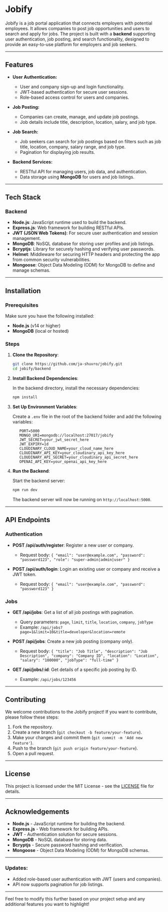 # Jobify

Jobify is a job portal application that connects employers with potential employees. It allows companies to post job opportunities and users to search and apply for jobs. The project is built with a **backend** supporting user authentication, job posting, and search functionality, designed to provide an easy-to-use platform for employers and job seekers.

---

## Features

- **User Authentication:**
  - User and company sign-up and login functionality.
  - JWT-based authentication for secure user sessions.
  - Role-based access control for users and companies.

- **Job Posting:**
  - Companies can create, manage, and update job postings.
  - Job details include title, description, location, salary, and job type.

- **Job Search:**
  - Job seekers can search for job postings based on filters such as job title, location, company, salary range, and job type.
  - Pagination for displaying job results.

- **Backend Services:**
  - RESTful API for managing users, job data, and authentication.
  - Data storage using **MongoDB** for users and job listings.

---

## Tech Stack

### Backend
- **Node.js**: JavaScript runtime used to build the backend.
- **Express.js**: Web framework for building RESTful APIs.
- **JWT (JSON Web Tokens)**: For secure user authentication and session management.
- **MongoDB**: NoSQL database for storing user profiles and job listings.
- **Bcryptjs**: Library for securely hashing and verifying user passwords.
- **Helmet**: Middleware for securing HTTP headers and protecting the app from common security vulnerabilities.
- **Mongoose**: Object Data Modeling (ODM) for MongoDB to define and manage schemas.

---

## Installation

### Prerequisites

Make sure you have the following installed:
- **Node.js** (v14 or higher)
- **MongoDB** (local or hosted)

### Steps

1. **Clone the Repository**:

   ```bash
   git clone https://github.com/ja-shuvro/jobify.git
   cd jobify/backend
   ```

2. **Install Backend Dependencies**:

   In the backend directory, install the necessary dependencies:

   ```bash
   npm install
   ```

3. **Set Up Environment Variables**:

   Create a `.env` file in the root of the backend folder and add the following variables:

   ```env
      PORT=5000
      MONGO_URI=mongodb://localhost:27017/jobify
      JWT_SECRET=your_jwt_secret_here
      JWT_EXPIRY=1d
      CLOUDINARY_CLOUD_NAME=your_cloud_name_here
      CLOUDINARY_API_KEY=your_cloudinary_api_key_here
      CLOUDINARY_API_SECRET=your_cloudinary_api_secret_here
      OPENAI_API_KEY=your_openai_api_key_here

   ```

4. **Run the Backend**:

   Start the backend server:

   ```bash
   npm run dev
   ```

   The backend server will now be running on `http://localhost:5000`.

---

## API Endpoints

### Authentication

- **POST /api/auth/register**: Register a new user or company.
  - Request body: `{ "email": "user@example.com", "password": "password123", "role": "super-admin|admin|user" }`
  
- **POST /api/auth/login**: Login an existing user or company and receive a JWT token.
  - Request body: `{ "email": "user@example.com", "password": "password123" }`

### Jobs

- **GET /api/jobs**: Get a list of all job postings with pagination.
  - Query parameters: `page`, `limit`, `title`, `location`, `company`, `jobType`
  - Example: `/api/jobs?page=1&limit=10&title=developer&location=remote`

- **POST /api/jobs**: Create a new job posting (company only).
  - Request body: `{ "title": "Job Title", "description": "Job Description", "company": "Company ID", "location": "Location", "salary": "100000", "jobType": "full-time" }`

- **GET /api/jobs/:id**: Get details of a specific job posting by ID.
  - Example: `/api/jobs/123456`

---

## Contributing

We welcome contributions to the Jobify project! If you want to contribute, please follow these steps:

1. Fork the repository.
2. Create a new branch (`git checkout -b feature/your-feature`).
3. Make your changes and commit them (`git commit -m 'Add new feature'`).
4. Push to the branch (`git push origin feature/your-feature`).
5. Open a pull request.

---

## License

This project is licensed under the MIT License - see the [LICENSE](LICENSE) file for details.

---

## Acknowledgements

- **Node.js** - JavaScript runtime for building the backend.
- **Express.js** - Web framework for building APIs.
- **JWT** - Authentication solution for secure sessions.
- **MongoDB** - NoSQL database for storing data.
- **Bcryptjs** - Secure password hashing and verification.
- **Mongoose** - Object Data Modeling (ODM) for MongoDB schemas.

---

### Updates:

- Added role-based user authentication with JWT (users and companies).
- API now supports pagination for job listings.

---

Feel free to modify this further based on your project setup and any additional features you want to highlight!
